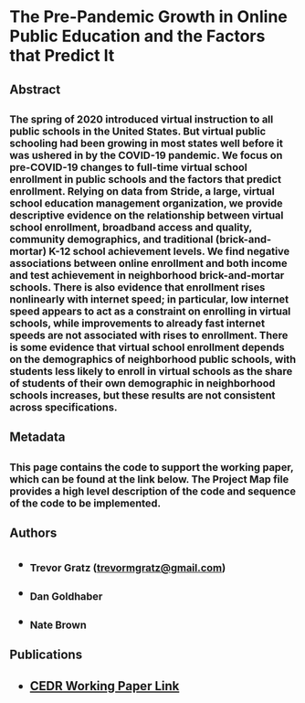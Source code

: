 # The Pre-Pandemic Growth in Online Public Education and the Factors that Predict It

<h2> Abstract <h2>

 
<sub>The spring of 2020 introduced virtual instruction to all public schools in the United States. But virtual public schooling had been growing in most states well before it was ushered in by the COVID-19 pandemic. We focus on pre-COVID-19 changes to full-time virtual school enrollment in public schools and the factors that predict enrollment. Relying on data from Stride, a large, virtual school education management organization, we provide descriptive evidence on the relationship between virtual school enrollment, broadband access and quality, community demographics, and traditional (brick-and-mortar) K-12 school achievement levels. We find negative associations between online enrollment and both income and test achievement in neighborhood brick-and-mortar schools. There is also evidence that enrollment rises nonlinearly with internet speed; in particular, low internet speed appears to act as a constraint on enrolling in virtual schools, while improvements to already fast internet speeds are not associated with rises to enrollment. There is some evidence that virtual school enrollment depends on the demographics of neighborhood public schools, with students less likely to enroll in virtual schools as the share of students of their own demographic in neighborhood schools increases, but these results are not consistent across specifications.</sub>
 
 <h2> Metadata <h2>
<sub> This page contains the code to support the working paper, which can be found at the link below. The Project Map file provides a high level description of the code and sequence of the code to be implemented. </sub>
  
  <h2> Authors <h2>
   
   - <sub>Trevor Gratz (trevormgratz@gmail.com) </sub>
   
   - <sub>Dan Goldhaber </sub>
   
   - <sub>Nate Brown </sub>
   
  <h2> Publications <h2>
   
   - [CEDR Working Paper Link](https://www.cedr.us/_files/ugd/1394b9_82955cd5b86e4176a01b07e219f5888b.pdf)
